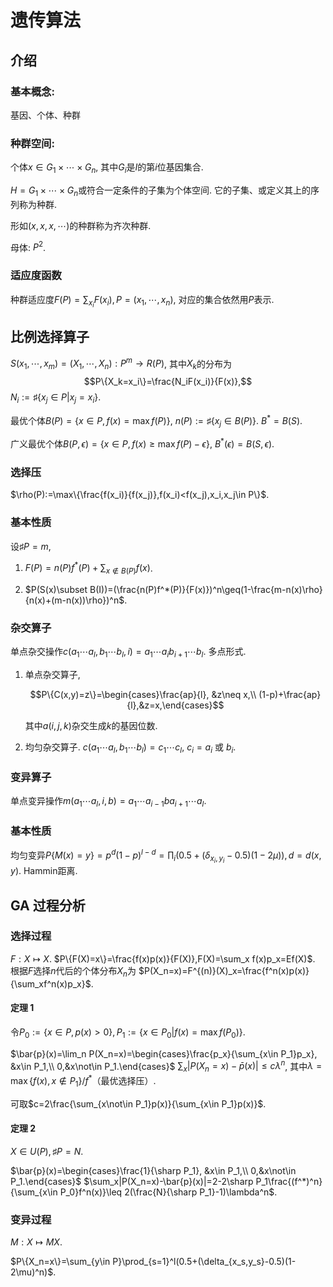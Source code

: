 # 遗传算法

## 介绍

### 基本概念:

基因、个体、种群

### 种群空间:

个体$x \in G_1\times\cdots\times G_n$, 其中$G_i$是$I$的第$i$位基因集合.

$H=G_1\times\cdots\times G_n$或符合一定条件的子集为个体空间. 它的子集、或定义其上的序列称为种群.

形如$(x,x,x,\cdots)$的种群称为齐次种群.

母体: $P^2$.

### 适应度函数

种群适应度$F(P)=\sum_{x_i} F(x_i),P=(x_1,\cdots,x_n)$, 对应的集合依然用$P$表示.

## 比例选择算子

$S(x_1,\cdots,x_m)=(X_1,\cdots,X_n):P^m\to R(P)$, 其中$X_k$的分布为
$$P\{X_k=x_i\}=\frac{N_iF(x_i)}{F(x)},$$
$N_i:=\sharp\{x_j\in P|x_j=x_i\}$.

最优个体$B(P)=\{x\in P, f(x)=\max f(P)\}$,
$n(P):=\sharp\{x_j\in B(P)\}$. $B^*=B(S)$.

广义最优个体$B(P,\epsilon)=\{x\in P, f(x)\geq \max f(P)-\epsilon\}$, $B^*(\epsilon)=B(S,\epsilon)$.

### 选择压

$\rho(P):=\max\{\frac{f(x_i)}{f(x_j)},f(x_i)<f(x_j),x_i,x_j\in P\}$. 

### 基本性质

设$\sharp P=m$,

1. $F(P)=n(P)f^*(P)+\sum_{x\not\in B(P)}f(x)$.

2. $P(S(x)\subset B(I))=(\frac{n(P)f^*(P)}{F(x)})^n\geq(1-\frac{m-n(x)\rho}{n(x)+(m-n(x))\rho})^n$.


### 杂交算子

单点杂交操作$c(a_1\cdots a_l,b_1\cdots b_l, i)=a_1\cdots a_i b_{i+1}\cdots b_l$. 多点形式.


1. 单点杂交算子,

   $$P\{C(x,y)=z\}=\begin{cases}\frac{ap}{l}, &z\neq x,\\ (1-p)+\frac{ap}{l},&z=x,\end{cases}$$

   其中$a(i,j,k)$杂交生成$k$的基因位数.

2. 均匀杂交算子. $c(a_1\cdots a_l,b_1\cdots b_l)=c_1\cdots c_l$, $c_i=a_i$ 或 $b_i$.

### 变异算子

单点变异操作$m(a_1\cdots a_l, i, b)=a_1\cdots a_{i-1}ba_{i+1}\cdots a_l$.

### 基本性质

均匀变异$P\{M(x)=y\}=p^d(1-p)^{l-d}=\prod_i(0.5+(\delta_{x_i,y_i}-0.5)(1-2\mu)), d=d(x,y)$. Hammin距离.

## GA 过程分析

### 选择过程

$F:X\mapsto X$.
$P\{F(X)=x\}=\frac{f(x)p(x)}{F(X)},F(X)=\sum_x f(x)p_x=Ef(X)$.
根据$F$选择$n$代后的个体分布$X_n$为
$P(X_n=x)=F^{(n)}(X)_x=\frac{f^n(x)p(x)}{\sum_xf^n(x)p_x}$.

#### 定理 1

令$P_0:=\{x\in P,p(x)>0\},P_1:=\{x\in P_0|f(x)=\max f(P_0)\}$.

$\bar{p}(x)=\lim_n P(X_n=x)=\begin{cases}\frac{p_x}{\sum_{x\in P_1}p_x}, &x\in P_1,\\ 0,&x\not\in P_1.\end{cases}$
$\sum_x|P(X_n=x)-\bar{p}(x)|\leq c\lambda^{n}$, 其中$\lambda=\max\{f(x),x\not\in P_1\}/f^*$（最优选择压）.

可取$c=2\frac{\sum_{x\not\in P_1}p(x)}{\sum_{x\in P_1}p(x)}$.

#### 定理 2

$X\in U(P), \sharp P=N$.

$\bar{p}(x)=\begin{cases}\frac{1}{\sharp P_1}, &x\in P_1,\\ 0,&x\not\in P_1.\end{cases}​$
$\sum_x|P(X_n=x)-\bar{p}(x)|=2-2\sharp P_1\frac{(f^*)^n}{\sum_{x\in P_0}f^n(x)}\leq 2(\frac{N}{\sharp P_1}-1)\lambda^n$.

### 变异过程

$M:X\mapsto MX$.

$P\{X_n=x\}=\sum_{y\in P}\prod_{s=1}^l(0.5+(\delta_{x_s,y_s}-0.5)(1-2\mu)^n)$.